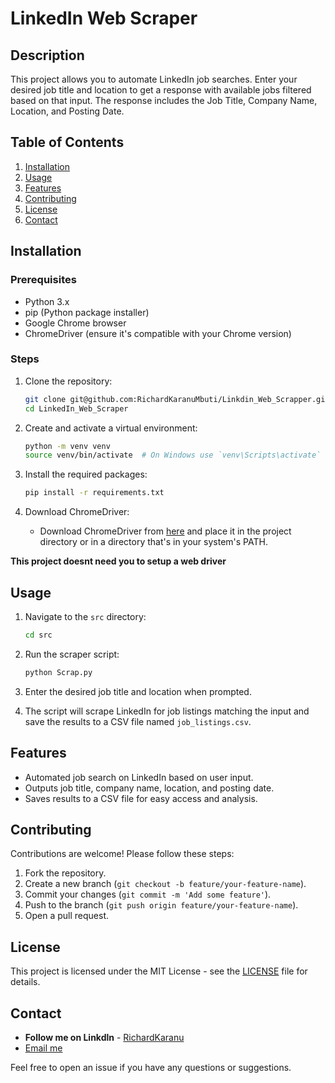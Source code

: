# LinkedIn Web Scraper

## Description
This project allows you to automate LinkedIn job searches. Enter your desired job title and location to get a response with available jobs filtered based on that input. The response includes the Job Title, Company Name, Location, and Posting Date.

## Table of Contents
1. [Installation](#installation)
2. [Usage](#usage)
3. [Features](#features)
4. [Contributing](#contributing)
5. [License](#license)
6. [Contact](#contact)

## Installation
### Prerequisites
- Python 3.x
- pip (Python package installer)
- Google Chrome browser
- ChromeDriver (ensure it's compatible with your Chrome version)

### Steps
1. Clone the repository:
    ```sh
    git clone git@github.com:RichardKaranuMbuti/Linkdin_Web_Scrapper.git
    cd LinkedIn_Web_Scraper
    ```

2. Create and activate a virtual environment:
    ```sh
    python -m venv venv
    source venv/bin/activate  # On Windows use `venv\Scripts\activate`
    ```

3. Install the required packages:
    ```sh
    pip install -r requirements.txt
    ```

4. Download ChromeDriver:
    - Download ChromeDriver from [here](https://sites.google.com/a/chromium.org/chromedriver/downloads) and place it in the project directory or in a directory that's in your system's PATH.

 **This project doesnt need you to setup a web driver**

## Usage
1. Navigate to the `src` directory:
    ```sh
    cd src
    ```

2. Run the scraper script:
    ```sh
    python Scrap.py
    ```

3. Enter the desired job title and location when prompted.

4. The script will scrape LinkedIn for job listings matching the input and save the results to a CSV file named `job_listings.csv`.

## Features
- Automated job search on LinkedIn based on user input.
- Outputs job title, company name, location, and posting date.
- Saves results to a CSV file for easy access and analysis.

## Contributing
Contributions are welcome! Please follow these steps:
1. Fork the repository.
2. Create a new branch (`git checkout -b feature/your-feature-name`).
3. Commit your changes (`git commit -m 'Add some feature'`).
4. Push to the branch (`git push origin feature/your-feature-name`).
5. Open a pull request.

## License
This project is licensed under the MIT License - see the [LICENSE](LICENSE) file for details.

## Contact
- **Follow me on Linkdln** - [RichardKaranu](www.linkedin.com/in/richard-karanu-94b572241) 
- [Email me](mailto:officialforrichardk@gmail.com)

Feel free to open an issue if you have any questions or suggestions.

